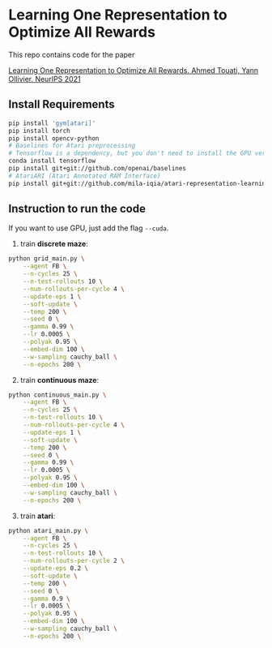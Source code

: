 # Learning One Representation to Optimize All Rewards
This repo contains code for the paper 

[Learning One Representation to Optimize All Rewards.
Ahmed Touati, Yann Ollivier. NeurIPS 2021](https://arxiv.org/pdf/2103.07945.pdf)

## Install Requirements

```bash
pip install 'gym[atari]'
pip install torch
pip install opencv-python
# Baselines for Atari preprocessing
# Tensorflow is a dependency, but you don't need to install the GPU version
conda install tensorflow
pip install git+git://github.com/openai/baselines
# AtariARI (Atari Annotated RAM Interface)
pip install git+git://github.com/mila-iqia/atari-representation-learning.git
```

## Instruction to run the code
If you want to use GPU, just add the flag `--cuda`.
1. train **discrete maze**:
```bash
python grid_main.py \
    --agent FB \
    --n-cycles 25 \
    --n-test-rollouts 10 \
    --num-rollouts-per-cycle 4 \
    --update-eps 1 \
    --soft-update \
    --temp 200 \
    --seed 0 \
    --gamma 0.99 \
    --lr 0.0005 \
    --polyak 0.95 \
    --embed-dim 100 \
    --w-sampling cauchy_ball \
    --n-epochs 200 \
```
2. train **continuous maze**:
```bash
python continuous_main.py \
    --agent FB \
    --n-cycles 25 \
    --n-test-rollouts 10 \
    --num-rollouts-per-cycle 4 \
    --update-eps 1 \
    --soft-update \
    --temp 200 \
    --seed 0 \
    --gamma 0.99 \
    --lr 0.0005 \
    --polyak 0.95 \
    --embed-dim 100 \
    --w-sampling cauchy_ball \
    --n-epochs 200 \
```
3. train **atari**:
```bash
python atari_main.py \
    --agent FB \
    --n-cycles 25 \
    --n-test-rollouts 10 \
    --num-rollouts-per-cycle 2 \
    --update-eps 0.2 \
    --soft-update \
    --temp 200 \
    --seed 0 \
    --gamma 0.9 \
    --lr 0.0005 \
    --polyak 0.95 \
    --embed-dim 100 \
    --w-sampling cauchy_ball \
    --n-epochs 200 \
```
